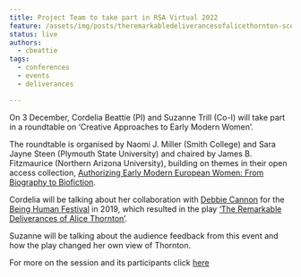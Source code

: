 ```yaml
---
title: Project Team to take part in RSA Virtual 2022
feature: /assets/img/posts/theremarkabledeliverancesofalicethornton-scottishstorytellingcentre.jpg
status: live
authors:
  - cbeattie
tags:
  - conferences
  - events
  - deliverances

---
```


On 3 December, Cordelia Beattie (PI) and Suzanne Trill (Co-I) will take part in a roundtable on ‘Creative Approaches to Early Modern Women’.

The roundtable is organised by Naomi J. Miller (Smith College) and Sara Jayne Steen  (Plymouth State University) and chaired by James B. Fitzmaurice (Northern Arizona University), building on themes in their open access collection, [Authorizing Early Modern European Women: From Biography to Biofiction](https://www.aup.nl/en/book/9789463727143/authorizing-early-modern-european-women).

Cordelia will be talking about her collaboration with [Debbie Cannon](https://debbiecannon.org) for the [Being Human Festival](https://www.beinghumanfestival.org/resources/case-studies/finding-right-format-remarkable-deliverances-thornton) in 2019, which resulted in the play [‘The Remarkable Deliverances of Alice Thornton’](https://debbiecannon.org/the-remarkable-deliverances-of-alice-thornton/).

Suzanne will be talking about the audience feedback from this event and how the play changed her own view of Thornton.

For more on the session and its participants click [here](https://rsa.confex.com/rsa/22virtual/meetingapp.cgi/Session/6131)
